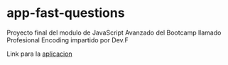 # app-fast-questions
Proyecto final del modulo de JavaScript Avanzado del Bootcamp llamado Profesional Encoding impartido por Dev.F

Link para la [aplicacion](https://app-fast-questions.herokuapp.com/)
